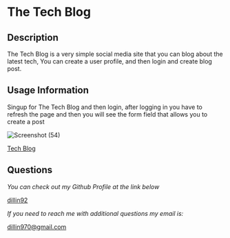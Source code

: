 # The Tech Blog
  ## Description
  The Tech Blog is a very simple social media site that you can blog about the latest tech, You can create a user profile, and then login and create blog post.
 
  ## Usage Information
  Singup for The Tech Blog and then login, after logging in you have to refresh the page and then you will see the form field that allows you to create a post

  ![Screenshot (54)](https://user-images.githubusercontent.com/80184962/132428470-25b4fc41-0c07-4273-8437-074fc8974ee9.png)
  
  [Tech Blog](https://tech-blog92.herokuapp.com/)
  
  
  ## Questions
  *You can check out my Github Profile at the link below*

  [dillin92](http://github.com/dillin92)

  *If you need to reach me with additional questions my email is:*

  dillin970@gmail.com
